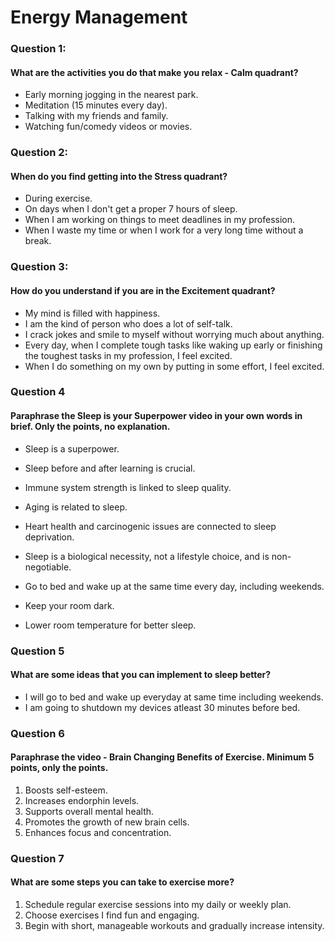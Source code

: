 # Energy Management


### Question 1:
#### What are the activities you do that make you relax - Calm quadrant?
* Early morning jogging in the nearest park.
* Meditation (15 minutes every day).
* Talking with my friends and family.
* Watching fun/comedy videos or movies.

### Question 2:
#### When do you find getting into the Stress quadrant?
* During exercise.
* On days when I don't get a proper 7 hours of sleep.
* When I am working on things to meet deadlines in my profession.
* When I waste my time or when I work for a very long time without a break.
### Question 3:
#### How do you understand if you are in the Excitement quadrant?
* My mind is filled with happiness.
* I am the kind of person who does a lot of self-talk.
* I crack jokes and smile to myself without worrying much about anything.
* Every day, when I complete tough tasks like waking up early or finishing the toughest tasks in my profession, I feel excited.
* When I do something on my own by putting in some effort, I feel excited.

### Question 4
#### Paraphrase the Sleep is your Superpower video in your own words in brief. Only the points, no explanation.

* Sleep is a superpower.

* Sleep before and after learning is crucial.
* Immune system strength is linked to sleep quality.
* Aging is related to sleep.
* Heart health and carcinogenic issues are connected to sleep deprivation.
* Sleep is a biological necessity, not a lifestyle choice, and is non-negotiable.
* Go to bed and wake up at the same time every day, including weekends.
* Keep your room dark.
* Lower room temperature for better sleep.

### Question 5
#### What are some ideas that you can implement to sleep better?
 
 * I will go to bed and wake up everyday at same time including weekends.
 * I am going to shutdown my devices atleast 30 minutes before bed. 

### Question 6
#### Paraphrase the video - Brain Changing Benefits of Exercise. Minimum 5 points, only the points.

1. Boosts self-esteem.
2. Increases endorphin levels.
3. Supports overall mental health.
4. Promotes the growth of new brain cells.
5. Enhances focus and concentration.
### Question 7
#### What are some steps you can take to exercise more?

1.  Schedule regular exercise sessions into my daily or weekly plan.
2. Choose exercises I find fun and engaging.
3. Begin with short, manageable workouts and gradually increase intensity.